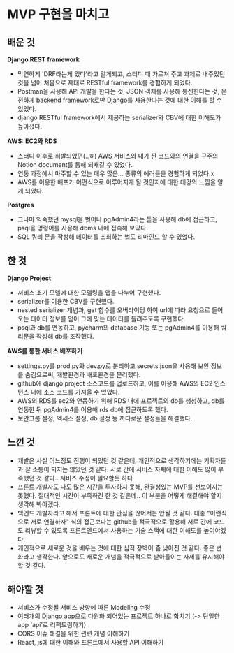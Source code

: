 # MVP 구현을 마치고 

## 배운 것
**Django REST framework**<br>
- 막연하게 'DRF라는게 있다'라고 알게되고, 스터디 때 가르쳐 주고 과제로 내주었던 것을 넘어 처음으로 제대로 RESTful framework를 경험하게 되었다.
- Postman을 사용해 API 개발을 한다는 것, JSON 객체를 사용해 통신한다는 것, 온전하게 backend framework로만 Django를 사용한다는 것에 대한 이해를 할 수 있었다.
- django RESTful framework에서 제공하는 serializer와 CBV에 대한 이해도가 높아졌다.

**AWS: EC2와 RDS**
- 스터디 이후로 휘발되었던(..ㅎ) AWS 서비스와 내가 짠 코드와의 연결을 규주의 Notion document를 통해 되새길 수 있었다.
- 연동 과정에서 마주할 수 있는 매우 많은... 종류의 에러들을 경험하게 되었다.x 
- AWS를 이용한 배포가 어떤식으로 이루어지게 될 것인지에 대한 대강의 느낌을 알게 되었다.

**Postgres**
- 그나마 익숙했던 mysql을 벗어나 pgAdmin4라는 툴을 사용해 db에 접근하고, psql을 명령어를 사용해 dbms 내에 접속해 보았다.
- SQL 쿼리 문을 작성해 데이터를 조회하는 법도 리마인드 할 수 있었다.

## 한 것
**Django Project**
- 서비스 초기 모델에 대한 모델링을 앱을 나누어 구현했다. 
- serializer를 이용한 CBV를 구현했다. 
- nested serializer 개념과, get 함수를 오버라이딩 하여 url에 따라 요청으로 들어오는 데이터 정보를 얻어 그에 맞는 데이터를 돌려주도록 구현했다.
- psql과 db를 연동하고, pycharm의 database 기능 또는 pgAdmin4를 이용해 쿼리문을 작성해 db를 조작했다.

**AWS를 통한 서비스 배포하기**
- settings.py를 prod.py와 dev.py로 분리하고 secrets.json을 사용해 보안 정보를 숨김으로써, 개발환경과 배포환경을 분리했다.
- github에 django project 소스코드를 업로드하고, 이를 이용해 AWS의 EC2 인스턴스 내에 소스 코드를 가져올 수 있었다.
- AWS의 RDS를 ec2와 연동하기 위해 RDS 내에 프로젝트의 db를 생성하고, db를 연동한 뒤 pgAdmin4를 이용해 rds db에 접근하도록 했다.
- 보안그룹 설정, 엑세스 설정, db 설정 등 까다로운 설정들을 해결했다.

## 느낀 것
- 개발은 사실 어느정도 진행이 되었던 것 같은데, 개인적으로 생각하기에는 기획자들과 잘 소통이 되지는 않았던 것 같다. 서로 간에 서비스 자체에 대한 이해도 많이 부족했던 것 같다.. 서비스 수정이 필요할듯 하다 
- 프론트 개발자도 나도 많은 시간을 투자하지 못해, 완결성있는 MVP를 선보이지는 못했다. 절대적인 시간이 부족하긴 한 것 같은데.. 이 부분을 어떻게 해결해야 할지 생각해 봐야겠다.
- 백엔드 개발자라고 해서 프론트에 대한 관심을 끊어서는 안될 것 같다. 대충 "이런식으로 서로 연결하자" 식의 접근보다는 github을 적극적으로 활용해 서로 간에 코드도 리뷰할 수 있도록 프론트엔드에서 사용하는 기술 스택에 대한 이해도를 높여야겠다.
- 개인적으로 새로운 것을 배우는 것에 대한 심적 장벽이 좀 낮아진 것 같다. 좋은 변화라고 생각한다. 앞으로도 새로운 개념을 적극적으로 받아들이는 자세를 유지해야 할 것 같다.

## 해야할 것
- 서비스가 수정될 서비스 방향에 따른 Modeling 수정
- 여러개의 Django app으로 다원화 되어있는 프로젝트 하나로 합치기 (-> 단일한 app 'api'로 리팩토링하기)
- CORS 이슈 해결을 위한 관련 개념 이해하기
- React, js에 대한 이해와 프론트에서 사용할 API 이해하기
